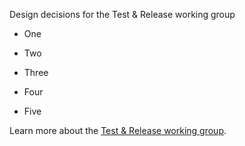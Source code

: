 Design decisions for the Test & Release working group

* One

* Two

* Three

* Four

* Five

Learn more about the [Test & Release working group](https://github.com/istio/community/blob/master/WORKING-GROUPS.md#test-and-release).
